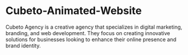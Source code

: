 # Cubeto-Animated-Website
 Cubeto Agency is a creative agency that specializes in digital marketing, branding, and web development. They focus on creating innovative solutions for businesses looking to enhance their online presence and brand identity. 
